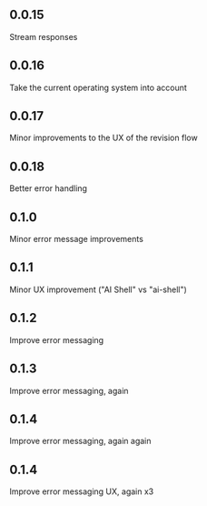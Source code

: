 ## 0.0.15

Stream responses

## 0.0.16

Take the current operating system into account

## 0.0.17

Minor improvements to the UX of the revision flow

## 0.0.18

Better error handling

## 0.1.0

Minor error message improvements

## 0.1.1

Minor UX improvement ("AI Shell" vs "ai-shell")

## 0.1.2

Improve error messaging

## 0.1.3

Improve error messaging, again

## 0.1.4

Improve error messaging, again again

## 0.1.4

Improve error messaging UX, again x3
